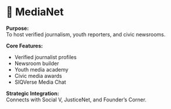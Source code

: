 # 📰 MediaNet

**Purpose:**  
To host verified journalism, youth reporters, and civic newsrooms.

**Core Features:**
- Verified journalist profiles
- Newsroom builder
- Youth media academy
- Civic media awards
- SIQVerse Media Chat

**Strategic Integration:**  
Connects with Social V, JusticeNet, and Founder’s Corner.

